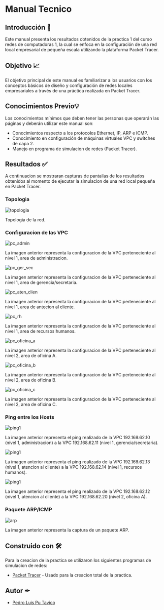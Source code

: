 # Manual Tecnico

## Introducción 📝

Este manual presenta los resultados obtenidos de la practica 1 del curso redes de computadoras 1, la cual se enfoca en la configuración de una red local empresarial de pequeña escala utilizando la plataforma Packet Tracer.

## Objetivo 📈

El objetivo principal de este manual es familiarizar a los usuarios con los conceptos básicos de diseño y configuración de redes locales empresariales a través de una práctica realizada en Packet Tracer. 

## Conocimientos Previo💡

Los conocimientos mínimos que deben tener las personas que operarán las páginas y deberán utilizar este manual son:

* Conocimientos respecto a los protocolos Ethernet, IP, ARP e ICMP.
* Conocimiento en configuración de máquinas virtuales VPC y switches de capa 2.
* Manejo en programa de simulacion de redes (Packet Tracer).


## Resultados ✅

A continuacion se mostraran capturas de pantallas de los resultados obtenidos al momento de ejecutar la simulacion de una red local pequeña en Packet Tracer.

### Topologia

![topologia](imagenes/topologia.png)

Topologia de la red.

### Configuracion de las VPC

![pc_admin](imagenes/pc_admin.png)

La imagen anterior representa la configuracion de la VPC perteneciente al nivel 1, area de administracion.

![pc_ger_sec](imagenes/pc_ger_sec.png)

La imagen anterior representa la configuracion de la VPC perteneciente al nivel 1, area de gerencia/secretaria.

![pc_aten_clien](imagenes/pc_aten_clien.png)

La imagen anterior representa la configuracion de la VPC perteneciente al nivel 1, area de antecion al cliente.

![pc_rh](imagenes/pc_rh.png)

La imagen anterior representa la configuracion de la VPC perteneciente al nivel 1, area de recursos humanos.

![pc_oficina_a](imagenes/pc_oficina_a.png)

La imagen anterior representa la configuracion de la VPC perteneciente al nivel 2, area de oficina A.

![pc_oficina_b](imagenes/pc_oficina_b.png)

La imagen anterior representa la configuracion de la VPC perteneciente al nivel 2, area de oficina B.

![pc_oficina_c](imagenes/pc_oficina_c.png)

La imagen anterior representa la configuracion de la VPC perteneciente al nivel 2, area de oficina C.

### Ping entre los Hosts

![ping1](imagenes/ping_192.168.62.10.png)

La imagen anterior representa el ping realizado de la VPC 192.168.62.10 (nivel 1, administracion) a la VPC 192.168.62.11 (nivel 1, gerencia/secretaria).

![ping1](imagenes/ping_192.168.62.14.png)

La imagen anterior representa el ping realizado de la VPC 192.168.62.13 (nivel 1, atencion al cliente) a la VPC 192.168.62.14 (nivel 1, recursos humanos).

![ping1](imagenes/ping_192.168.62.20.png)

La imagen anterior representa el ping realizado de la VPC 192.168.62.12 (nivel 1, atencion al cliente) a la VPC 192.168.62.20 (nivel 2, oficina A).

### Paquete ARP/ICMP

![arp](imagenes/arp.png)

La imagen anterior representa la captura de un paquete ARP.

## Construido con 🛠

Para la creacion de la practica se utilizaron los siguientes programas de simulacion de redes:

* [Packet Tracer](https://www.netacad.com/es/courses/packet-tracer) - Usado para la creacion total de la practica.

## Autor ✒

* [Pedro Luis Pu Tavico](https://github.com/luis-tavico)